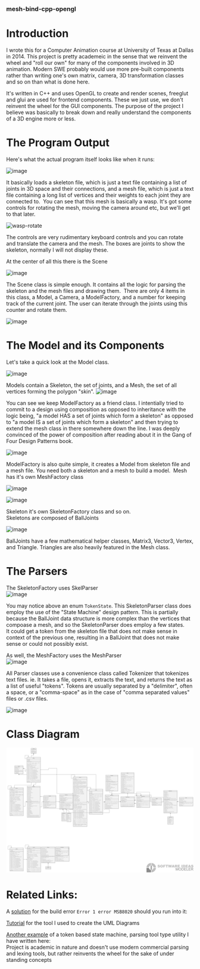### mesh-bind-cpp-opengl

# Introduction
I wrote this for a Computer Animation course at University of Texas at Dallas in 2014. This project is pretty academeic in the sense that we reinvent the wheel and "roll our own" for many of the components involved in 3D animation. Modern SWE probably would use more pre-built components rather than writing one's own matrix, camera, 3D transformation classes and so on than what is done here. </br>

It's written in C++ and uses OpenGL to create and render scenes, freeglut and glui are used for frontend components. These we just use, we don't reinvent the wheel for the GUI components. The purpose of the project I believe was basically to break down and really understand the components of a 3D engine more or less. 

# The Program Output
Here's what the actual program itself looks like when it runs:

![image](https://user-images.githubusercontent.com/1289702/174928400-69a6ea47-b5b2-4616-b61f-0a1346cca11a.png)

It basically loads a skeleton file, which is just a text file containing a list of joints in 3D space and their connections, and a mesh file, which is just a text file containing a long list of vertices and their weights to each joint they are connected to. 
You can see that this mesh is basically a wasp. It's got some controls for rotating the mesh, moving the camera around etc, but we'll get to that later. 

![wasp-rotate](https://github.com/sitting-duck/mesh-bind-cpp-opengl/assets/1289702/1542b907-6223-495a-ad31-d45d41a1342d)

The controls are very rudimentary keyboard controls and you can rotate and translate the camera and the mesh. The boxes are joints to show the skeleton, normally I will not display these.

At the center of all this there is the Scene

![image](https://user-images.githubusercontent.com/1289702/174928428-43fc37d5-f51a-4007-ac0c-737455e64117.png)

The Scene class is simple enough. It contains all the logic for parsing the skeleton and the mesh files and drawing them. 
There are only 4 items in this class, a Model, a Camera, a ModelFactory, and a number for keeping track of the current joint. The user can iterate through the joints using this counter and rotate them. 

![image](https://user-images.githubusercontent.com/1289702/174928471-f5541a08-36fa-447c-b7f4-dfa1fd819745.png)

# The Model and its Components
Let's take a quick look at the Model class.

![image](https://user-images.githubusercontent.com/1289702/174928524-d817b29e-5b1c-40d0-af1b-dcdc6c2e4892.png)

Models contain a Skeleton, the set of joints, and a Mesh, the set of all vertices forming the polygon "skin". 
![image](https://user-images.githubusercontent.com/1289702/174928542-c6be5d76-3a33-4f0b-b9da-e664e08998c0.png)

You can see we keep ModelFactory as a friend class. I intentially tried to commit to a design using composition as opposed to inheritance with the logic being, "a model HAS a set of joints which form a skeleton" as opposed to "a model IS a set of joints which form a skeleton" and then trying to extend the mesh class in there somewhere down the line. I was deeply convinced of the power of composition after reading about it in the Gang of Four Design Patterns book. 

![image](https://github.com/sitting-duck/mesh-bind-cpp-opengl/assets/1289702/17ece058-7515-4aa2-a142-ec0d4ea8062f)


ModelFactory is also quite simple, it creates a Model from skeleton file and a mesh file. You need both a skeleton and a mesh to build a model. 
Mesh has it's own MeshFactory class

![image](https://user-images.githubusercontent.com/1289702/174928572-f7c370f9-f02b-4d23-89af-89c74167e0b7.png)

![image](https://user-images.githubusercontent.com/1289702/174928590-a3880cdb-850b-4eb0-bc94-1ea8ec2439fb.png)

Skeleton it's own SkeletonFactory class and so on. <br>
Skeletons are composed of BallJoints <br>

![image](https://user-images.githubusercontent.com/1289702/174928615-3f527021-9ca7-4bec-9765-7561768da937.png)

BallJoints have a few mathematical helper classes, Matrix3, Vector3, Vertex, and Triangle. Triangles are also heavily featured in the Mesh class. <br>

# The Parsers
The SkeletonFactory uses SkelParser <br>
![image](https://user-images.githubusercontent.com/1289702/174928658-68df7088-9b7f-4c79-9c2f-36cf1f72d74c.png)

You may notice above an enum ``TokenState``. This SkeletonParser class does employ the use of the "State Machine" design pattern. This is partially because the BallJoint data structure is more complex than the vertices that compoase a mesh, and so the SkeletonParser does employ a few states. <br>
It could get a token from the skeleton file that does not make sense in context of the previous one, resulting in a BallJoint that does not make sense or could not possibly exist. <br>

As well, the MeshFactory uses the MeshParser <br>
![image](https://user-images.githubusercontent.com/1289702/174928677-5526189c-28b3-4f64-91aa-ec16aeb8dc30.png)

All Parser classes use a convenience class called Tokenizer that tokenizes text files. ie. It takes a file, opens it, extracts the text, and returns the text as a list of useful "tokens". Tokens are usually separated by a "delimiter", often a space, or a "comma-space" as in the case of "comma separated values" files or .csv files. <br>

![image](https://user-images.githubusercontent.com/1289702/174928700-607b08fe-c6e5-47fc-bf7a-248cdf963cdc.png)

# Class Diagram
![image](https://github.com/sitting-duck/mesh-bind-cpp-opengl/blob/main/docs/bind-mesh-cpp-class-diagram.png)

# Related Links: 
A [solution](https://ashley-tharp.medium.com/error-1-error-msb8020-the-build-tools-for-v142-platform-toolset-v142-cannot-be-found-6ca7939ff442?sk=efa4d9add48fb279935f4767745afd3f) for the build error ``Error 1 error MSB8020`` should you run into it: <br>


[Tutorial](https://ashley-tharp.medium.com/my-first-impression-using-software-ideas-modeler-uml-modeling-tool-for-c-35a6a720c25c?sk=6dc7d433a192a6b0433b143a0fb2ecbf) for the tool I used to create the UML Diagrams <br>

[Another example](https://github.com/sitting-duck/stuff/tree/master/School%20-%20Comp%20Sci/Computer%20Science%203%20-%20C%2B%2B/lab%204%20-%20Token%20State%20Machine) of a token based state machine, parsing tool type utility I have written here: <br>
Project is academic in nature and doesn't use modern commercial parsing and lexing tools, but rather reinvents the wheel for the sake of under standing concepts <br>


